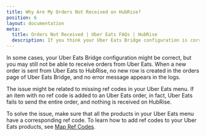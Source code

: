 ```yaml
---
title: Why Are My Orders Not Received on HubRise?
position: 6
layout: documentation
meta:
  title: Orders Not Received | Uber Eats FAQs | HubRise
  description: If you think your Uber Eats Bridge configuration is correct, and you still do not receive orders from Uber Eats, there might be products with missing ref codes in your menu.
---
```


In some cases, your Uber Eats Bridge configuration might be correct, but you may still not be able to receive orders from Uber Eats. When a new order is sent from Uber Eats to HubRise, no new row is created in the orders page of Uber Eats Bridge, and no error message appears in the logs.

The issue might be related to missing ref codes in your Uber Eats menu. If an item with no ref code is added to an Uber Eats order, in fact, Uber Eats fails to send the entire order, and nothing is received on HubRise.

To solve the issue, make sure that all the products in your Uber Eats menu have a corresponding ref code. To learn how to add ref codes to your Uber Eats products, see [Map Ref Codes](/apps/uber-eats/map-ref-codes).
